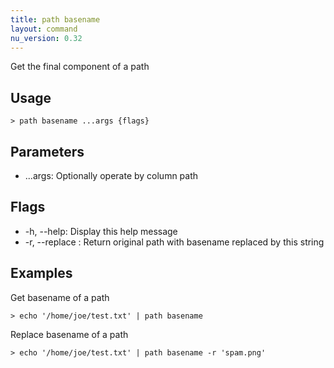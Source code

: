```yaml
---
title: path basename
layout: command
nu_version: 0.32
---
```

Get the final component of a path

## Usage
```shell
> path basename ...args {flags} 
 ```

## Parameters
* ...args: Optionally operate by column path

## Flags
* -h, --help: Display this help message
* -r, --replace <string>: Return original path with basename replaced by this string

## Examples
  Get basename of a path
```shell
> echo '/home/joe/test.txt' | path basename
 ```

  Replace basename of a path
```shell
> echo '/home/joe/test.txt' | path basename -r 'spam.png'
 ```

